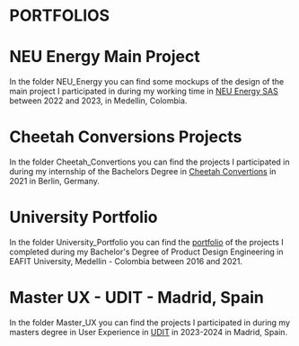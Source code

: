 # PORTFOLIOS

# NEU Energy Main Project

In the folder NEU_Energy you can find some mockups of the design of the main project I participated in during my working time in [NEU Energy SAS](https://www.neu.com.co) between 2022 and 2023, in Medellin, Colombia.

# Cheetah Conversions Projects

In the folder Cheetah_Convertions you can find the projects I participated in during my internship of the Bachelors Degree in [Cheetah Convertions](https://cheetahconversions.com) in 2021 in Berlin, Germany.

# University Portfolio

In the folder University_Portfolio you can find the [portfolio](https://github.com/nicozapatacruz/portfolios/blob/faed4914990666eca37b6ca5f302b0025abbc654/University_Portfolio/Nicolas_Zapata_Portfolio_IDP_comprimido.pdf) of the projects I completed during my Bachelor's Degree of Product Design Engineering in EAFIT University, Medellin - Colombia between 2016 and 2021.

# Master UX - UDIT - Madrid, Spain

In the folder Master_UX you can find the projects I participated in during my masters degree in User Experience in [UDIT](https://udit.es/masteres-universitarios-oficiales/experiencia-de-usuario-ux/#plan-estudios) in 2023-2024 in Madrid, Spain.

